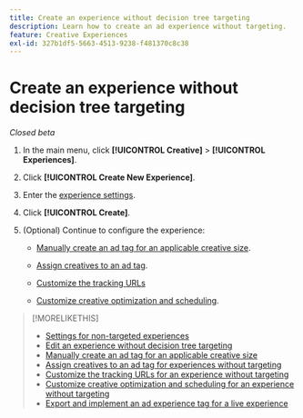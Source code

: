 ```yaml
---
title: Create an experience without decision tree targeting
description: Learn how to create an ad experience without targeting.
feature: Creative Experiences
exl-id: 327b1df5-5663-4513-9238-f481370c8c38
---
```

# Create an experience without decision tree targeting

*Closed beta*

1. In the main menu, click **[!UICONTROL Creative]** > **[!UICONTROL Experiences]**.

1. Click **[!UICONTROL Create New Experience]**.

1. Enter the [experience settings](experience-settings-no-targeting.md).

1. Click **[!UICONTROL Create]**.

1. (Optional) Continue to configure the experience:

   * [Manually create an ad tag for an applicable creative size](experience-tag-create-manually.md).
   
   * [Assign creatives to an ad tag](experience-tag-assign-creatives.md).
   
   * [Customize the tracking URLs](experience-tracking-urls-no-targeting.md)
   
   * [Customize creative optimization and scheduling](experience-optimization-scheduling-no-targeting.md).

>[!MORELIKETHIS]
>
>* [Settings for non-targeted experiences](experience-settings-no-targeting.md)
>* [Edit an experience without decision tree targeting](experience-edit-no-targeting.md)
>* [Manually create an ad tag for an applicable creative size](/help/creative/experiences/experience-tag-create-manually.md)
>* [Assign creatives to an ad tag for experiences without targeting](experience-tag-assign-creatives.md)
>* [Customize the tracking URLs for an experience without targeting](/help/creative/experiences/experience-tracking-urls-no-targeting.md)
>* [Customize creative optimization and scheduling for an experience without targeting](/help/creative/experiences/experience-optimization-scheduling-no-targeting.md)
>* [Export and implement an ad experience tag for a live experience](/help/creative/experiences/experience-tag-export.md)
